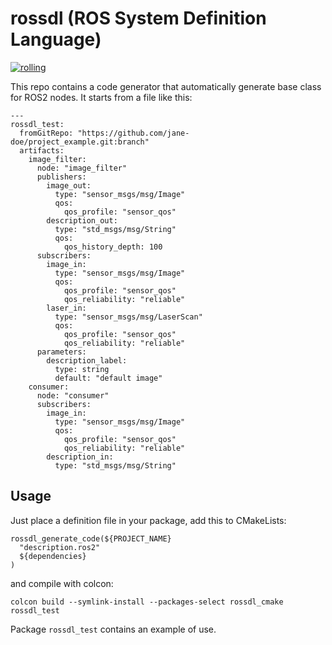 # rossdl (ROS System Definition Language)

[![rolling](https://github.com/fmrico/rossdl/actions/workflows/rolling.yaml/badge.svg)](https://github.com/fmrico/rossdl/actions/workflows/rolling.yaml)


This repo contains a code generator that automatically generate base class for ROS2 nodes.
It starts from a file like this:

```
---
rossdl_test:
  fromGitRepo: "https://github.com/jane-doe/project_example.git:branch"
  artifacts:
    image_filter:
      node: "image_filter"
      publishers:
        image_out:
          type: "sensor_msgs/msg/Image"
          qos:
            qos_profile: "sensor_qos"
        description_out:
          type: "std_msgs/msg/String"
          qos:
            qos_history_depth: 100
      subscribers:
        image_in:
          type: "sensor_msgs/msg/Image"
          qos:
            qos_profile: "sensor_qos"
            qos_reliability: "reliable"
        laser_in:
          type: "sensor_msgs/msg/LaserScan"
          qos:
            qos_profile: "sensor_qos"
            qos_reliability: "reliable"
      parameters:
        description_label:
          type: string
          default: "default image"
    consumer:
      node: "consumer"
      subscribers:
        image_in:
          type: "sensor_msgs/msg/Image"
          qos:
            qos_profile: "sensor_qos"
            qos_reliability: "reliable"
        description_in:
          type: "std_msgs/msg/String"
```

## Usage

Just place a definition file in your package, add this to CMakeLists:

```
rossdl_generate_code(${PROJECT_NAME}
  "description.ros2"
  ${dependencies}
)
```

and compile with colcon:

```
colcon build --symlink-install --packages-select rossdl_cmake rossdl_test
```

Package `rossdl_test` contains an example of use.
